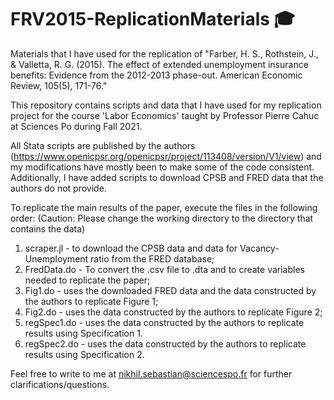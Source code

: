 # FRV2015-ReplicationMaterials :mortar_board:
Materials that I have used for the replication of "Farber, H. S., Rothstein, J., &amp; Valletta, R. G. (2015). The effect of extended unemployment insurance benefits: Evidence from the 2012-2013 phase-out. American Economic Review, 105(5), 171-76."

This repository contains scripts and data that I have used for my replication project for the course 'Labor Economics' taught by Professor Pierre Cahuc at Sciences Po during Fall 2021. 

All Stata scripts are published by the authors (https://www.openicpsr.org/openicpsr/project/113408/version/V1/view) and my modifications have mostly been to make some of the code consistent. Additionally, I have added scripts to download CPSB and FRED data that the authors do not provide.

To replicate the main results of the paper, execute the files in the following order: 
(Caution: Please change the working directory to the directory that contains the data)

1. scraper.jl - to download the CPSB data and data for Vacancy-Unemployment ratio from the FRED database;
2. FredData.do - To convert the .csv file to .dta and to create variables needed to replicate the paper;
3. Fig1.do - uses the downloaded FRED data and the data constructed by the authors to replicate Figure 1;
4. Fig2.do - uses the data constructed by the authors to replicate Figure 2;
5. regSpec1.do - uses the data constructed by the authors to replicate results using Specification 1. 
6. regSpec2.do - uses the data constructed by the authors to replicate results using Specification 2. 

Feel free to write to me at nikhil.sebastian@sciencespo.fr for further clarifications/questions.
